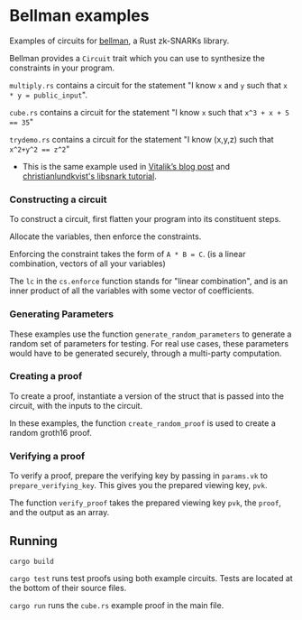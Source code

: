 # Bellman examples 

Examples of circuits for [bellman](https://github.com/zkcrypto/bellman/), a Rust zk-SNARKs library.

Bellman provides a `Circuit` trait which you can use to synthesize the constraints in your program.

`multiply.rs` contains a circuit for the statement "I know `x` and `y` such that `x * y = public_input`". 
 
 `cube.rs` contains a circuit for the statement "I know `x` such that `x^3 + x + 5 == 35`"
 
 `trydemo.rs` contains a circuit for the statement "I know (x,y,z) such that `x^2+y^2 == z^2`"
 
 - This is the same example used in [Vitalik’s blog post](https://medium.com/@VitalikButerin/quadratic-arithmetic-programs-from-zero-to-hero-f6d558cea649) and [christianlundkvist's libsnark tutorial](https://github.com/christianlundkvist/libsnark-tutorial).
 
### Constructing a circuit  

To construct a circuit, first flatten your program into its constituent steps. 

Allocate the variables, then enforce the constraints. 

Enforcing the constraint takes the form of `A * B = C`. (is a linear combination, vectors of all your variables)

The `lc` in the `cs.enforce` function stands for "linear combination", and is an inner product of all the variables with some vector of coefficients.

### Generating Parameters 

These examples use the function `generate_random_parameters` to generate a random set of parameters for testing. For real use cases, these parameters would have to be generated securely, through a multi-party computation. 

### Creating a proof

To create a proof, instantiate a version of the struct that is passed into the circuit, with the inputs to the circuit. 

In these examples, the function `create_random_proof` is used to create a random groth16 proof. 

### Verifying a proof

To verify a proof, prepare the verifying key by passing in `params.vk` to `prepare_verifying_key`. This gives you the prepared viewing key, `pvk`.

The function `verify_proof` takes the prepared viewing key `pvk`, the `proof`, and the output as an array.

## Running 

`cargo build`

`cargo test` runs test proofs using both example circuits. Tests are located at the bottom of their source files.

`cargo run` runs the `cube.rs` example proof in the main file.
